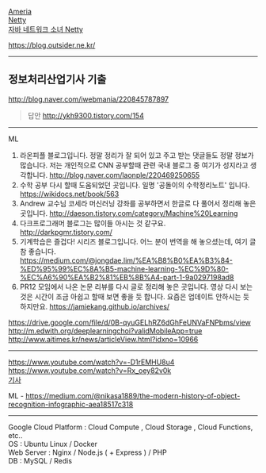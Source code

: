 [Ameria](https://www.google.co.kr/search?newwindow=1&rlz=1C1MSNA_enKR702KR702&ei=TcHyWYjCNceW0gSX5ougDg&q=armeria+%EC%82%AC%EC%9A%A9&oq=armeria+%EC%82%AC%EC%9A%A9&gs_l=psy-ab.3...4913.6155.0.6232.8.7.1.0.0.0.123.600.4j2.6.0....0...1.1j4.64.psy-ab..3.4.295...0j0i30k1.0.wc8MTwC_O2Y)  
[Netty](https://www.google.co.kr/search?newwindow=1&rlz=1C1MSNA_enKR702KR702&q=netty+%ED%94%84%EB%A1%9C%EC%A0%9D%ED%8A%B8&sa=X&ved=0ahUKEwjMibLujZDXAhWKU7wKHTUND-M4ChDVAgh2KAg&biw=1014&bih=740)  
[자바 네트워크 소녀 Netty](http://www.kyobobook.co.kr/product/detailViewKor.laf?ejkGb=KOR&mallGb=KOR&barcode=9788968482243&orderClick=LAG&Kc=#N)  


https://blog.outsider.ne.kr/  
- - -

정보처리산업기사 기출
----------------
http://blog.naver.com/iwebmania/220845787897

>답안
http://ykh9300.tistory.com/154

- - -

ML  

1. 라온피플 블로그입니다. 정말 정리가 잘 되어 있고 주고 받는 댓글들도 정말 정보가 많습니다. 저는 개인적으로 CNN 공부할때 관련 국내 블로그 중 여기가 성지라고 생각합니다.
http://blog.naver.com/laonple/220469250655
2. 수학 공부 다시 할때 도움되었던 곳입니다. 일명 '공돌이의 수학정리노트' 입니다.
https://wikidocs.net/book/563
3. Andrew 교수님 코세라 머신러닝 강좌를 공부하면서 한글로 다 풀어서 정리해 놓은 곳입니다.
http://daeson.tistory.com/category/Machine%20Learning
4. 다크프로그래머 블로그는 많이들 아시는 것 같구요.
http://darkpgmr.tistory.com/
5. 기계학습은 즐겁다! 시리즈 블로그입니다. 어느 분이 번역을 해 놓으셨는데, 여기 글 참 좋습니다.
https://medium.com/@jongdae.lim/%EA%B8%B0%EA%B3%84-%ED%95%99%EC%8A%B5-machine-learning-%EC%9D%80-%EC%A6%90%EA%B2%81%EB%8B%A4-part-1-9a0297198ad8
6. PR12 모임에서 나온 논문 리뷰를 다시 글로 정리해 놓은 곳입니다. 영상 다시 보는 것은 시간이 조금 아쉽고 할때 보면 좋을 듯 합니다. 요즘은 업데이트 안하시는 듯 하지만요.
https://jamiekang.github.io/archives/

https://drive.google.com/file/d/0B-qyuGELhRZ6dGhFeUNVaFNPbms/view    
http://m.edwith.org/deeplearningchoi?validMobileApp=true  
http://www.aitimes.kr/news/articleView.html?idxno=10966  



- - -

https://www.youtube.com/watch?v=-D1rEMHU8u4  
https://www.youtube.com/watch?v=Rx_oey82v0k  
[기사](http://news.kukinews.com/news/article.html?no=91185)





ML - https://medium.com/@nikasa1889/the-modern-history-of-object-recognition-infographic-aea18517c318  


- - -

Google Cloud Platform : Cloud Compute , Cloud Storage , Cloud Functions, etc..  
OS : Ubuntu Linux / Docker  
Web Server : Nginx / Node.js ( + Express ) / PHP  
DB : MySQL / Redis  

